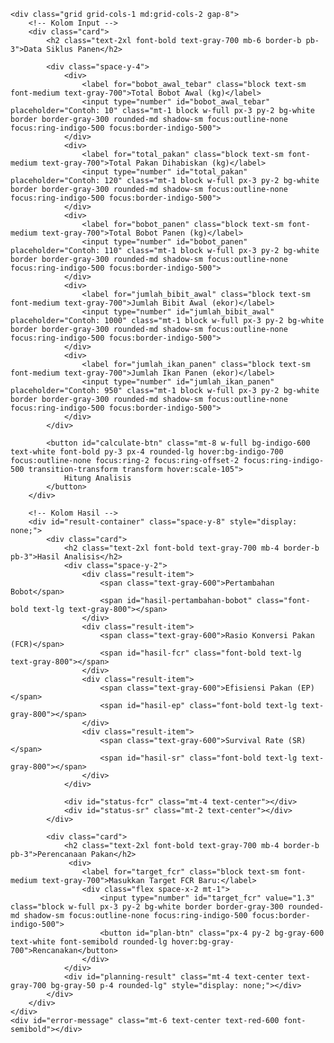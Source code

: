     <div class="grid grid-cols-1 md:grid-cols-2 gap-8">
        <!-- Kolom Input -->
        <div class="card">
            <h2 class="text-2xl font-bold text-gray-700 mb-6 border-b pb-3">Data Siklus Panen</h2>
            
            <div class="space-y-4">
                <div>
                    <label for="bobot_awal_tebar" class="block text-sm font-medium text-gray-700">Total Bobot Awal (kg)</label>
                    <input type="number" id="bobot_awal_tebar" placeholder="Contoh: 10" class="mt-1 block w-full px-3 py-2 bg-white border border-gray-300 rounded-md shadow-sm focus:outline-none focus:ring-indigo-500 focus:border-indigo-500">
                </div>
                <div>
                    <label for="total_pakan" class="block text-sm font-medium text-gray-700">Total Pakan Dihabiskan (kg)</label>
                    <input type="number" id="total_pakan" placeholder="Contoh: 120" class="mt-1 block w-full px-3 py-2 bg-white border border-gray-300 rounded-md shadow-sm focus:outline-none focus:ring-indigo-500 focus:border-indigo-500">
                </div>
                <div>
                    <label for="bobot_panen" class="block text-sm font-medium text-gray-700">Total Bobot Panen (kg)</label>
                    <input type="number" id="bobot_panen" placeholder="Contoh: 110" class="mt-1 block w-full px-3 py-2 bg-white border border-gray-300 rounded-md shadow-sm focus:outline-none focus:ring-indigo-500 focus:border-indigo-500">
                </div>
                <div>
                    <label for="jumlah_bibit_awal" class="block text-sm font-medium text-gray-700">Jumlah Bibit Awal (ekor)</label>
                    <input type="number" id="jumlah_bibit_awal" placeholder="Contoh: 1000" class="mt-1 block w-full px-3 py-2 bg-white border border-gray-300 rounded-md shadow-sm focus:outline-none focus:ring-indigo-500 focus:border-indigo-500">
                </div>
                <div>
                    <label for="jumlah_ikan_panen" class="block text-sm font-medium text-gray-700">Jumlah Ikan Panen (ekor)</label>
                    <input type="number" id="jumlah_ikan_panen" placeholder="Contoh: 950" class="mt-1 block w-full px-3 py-2 bg-white border border-gray-300 rounded-md shadow-sm focus:outline-none focus:ring-indigo-500 focus:border-indigo-500">
                </div>
            </div>

            <button id="calculate-btn" class="mt-8 w-full bg-indigo-600 text-white font-bold py-3 px-4 rounded-lg hover:bg-indigo-700 focus:outline-none focus:ring-2 focus:ring-offset-2 focus:ring-indigo-500 transition-transform transform hover:scale-105">
                Hitung Analisis
            </button>
        </div>

        <!-- Kolom Hasil -->
        <div id="result-container" class="space-y-8" style="display: none;">
            <div class="card">
                <h2 class="text-2xl font-bold text-gray-700 mb-4 border-b pb-3">Hasil Analisis</h2>
                <div class="space-y-2">
                    <div class="result-item">
                        <span class="text-gray-600">Pertambahan Bobot</span>
                        <span id="hasil-pertambahan-bobot" class="font-bold text-lg text-gray-800"></span>
                    </div>
                    <div class="result-item">
                        <span class="text-gray-600">Rasio Konversi Pakan (FCR)</span>
                        <span id="hasil-fcr" class="font-bold text-lg text-gray-800"></span>
                    </div>
                    <div class="result-item">
                        <span class="text-gray-600">Efisiensi Pakan (EP)</span>
                        <span id="hasil-ep" class="font-bold text-lg text-gray-800"></span>
                    </div>
                    <div class="result-item">
                        <span class="text-gray-600">Survival Rate (SR)</span>
                        <span id="hasil-sr" class="font-bold text-lg text-gray-800"></span>
                    </div>
                </div>
                
                <div id="status-fcr" class="mt-4 text-center"></div>
                <div id="status-sr" class="mt-2 text-center"></div>
            </div>

            <div class="card">
                <h2 class="text-2xl font-bold text-gray-700 mb-4 border-b pb-3">Perencanaan Pakan</h2>
                 <div>
                    <label for="target_fcr" class="block text-sm font-medium text-gray-700">Masukkan Target FCR Baru:</label>
                    <div class="flex space-x-2 mt-1">
                        <input type="number" id="target_fcr" value="1.3" class="block w-full px-3 py-2 bg-white border border-gray-300 rounded-md shadow-sm focus:outline-none focus:ring-indigo-500 focus:border-indigo-500">
                        <button id="plan-btn" class="px-4 py-2 bg-gray-600 text-white font-semibold rounded-lg hover:bg-gray-700">Rencanakan</button>
                    </div>
                </div>
                <div id="planning-result" class="mt-4 text-center text-gray-700 bg-gray-50 p-4 rounded-lg" style="display: none;"></div>
            </div>
        </div>
    </div>
    <div id="error-message" class="mt-6 text-center text-red-600 font-semibold"></div>
</div>

<script>
    // --- Ambil Elemen dari DOM ---
    const calculateBtn = document.getElementById('calculate-btn');
    const planBtn = document.getElementById('plan-btn');
    const resultContainer = document.getElementById('result-container');
    const errorMessage = document.getElementById('error-message');
    const GOOGLE_SCRIPT_URL = 'https://script.google.com/macros/s/AKfycbxYTVTySvme1I2dH1m8mmDtgmVwia9dAjd6ve0FsA2PQkQB-rThJG3XzcFxGis7D40k/exec';

    let currentPertambahanBobot = 0;
    let currentTotalPakan = 0;

    // --- Fungsi untuk Menampilkan Status dengan Warna ---
    function displayStatus(elementId, text, bgColor, textColor) {
        const el = document.getElementById(elementId);
        el.innerHTML = `<span class="status-badge" style="background-color:${bgColor}; color:${textColor};">${text}</span>`;
    }

    // --- Fungsi Utama untuk Analisis ---
    calculateBtn.addEventListener('click', () => {
        // Reset state
        errorMessage.textContent = '';
        resultContainer.style.display = 'none';
        document.getElementById('planning-result').style.display = 'none';

        // Ambil nilai dari input
        const bobot_awal_tebar = parseFloat(document.getElementById('bobot_awal_tebar').value);
        const total_pakan = parseFloat(document.getElementById('total_pakan').value);
        const bobot_panen = parseFloat(document.getElementById('bobot_panen').value);
        const jumlah_bibit_awal = parseInt(document.getElementById('jumlah_bibit_awal').value);
        const jumlah_ikan_panen = parseInt(document.getElementById('jumlah_ikan_panen').value);

        // Validasi input
        if (isNaN(bobot_awal_tebar) || isNaN(total_pakan) || isNaN(bobot_panen) || isNaN(jumlah_bibit_awal) || isNaN(jumlah_ikan_panen) ||
            total_pakan <= 0 || bobot_panen <= bobot_awal_tebar || jumlah_bibit_awal <= 0 || jumlah_ikan_panen > jumlah_bibit_awal) {
            errorMessage.textContent = 'Error: Data tidak valid. Periksa kembali semua input Anda.';
            return;
        }

        // Perhitungan
        const pertambahan_bobot = bobot_panen - bobot_awal_tebar;
        const fcr = pertambahan_bobot > 0 ? total_pakan / pertambahan_bobot : 0;
        const efisiensi_pakan = total_pakan > 0 ? (pertambahan_bobot / total_pakan) * 100 : 0;
        const survival_rate = (jumlah_ikan_panen / jumlah_bibit_awal) * 100;
        
        // Simpan variabel untuk perencanaan
        currentPertambahanBobot = pertambahan_bobot;
        currentTotalPakan = total_pakan;

        // Tampilkan hasil
        document.getElementById('hasil-pertambahan-bobot').textContent = `${pertambahan_bobot.toFixed(2)} kg`;
        document.getElementById('hasil-fcr').textContent = fcr.toFixed(2);
        document.getElementById('hasil-ep').textContent = `${efisiensi_pakan.toFixed(2)} %`;
        document.getElementById('hasil-sr').textContent = `${survival_rate.toFixed(2)} %`;

        // Tampilkan interpretasi FCR
        if (fcr > 0 && fcr < 1.0) {
            displayStatus('status-fcr', '🟢 FCR Sangat Efisien', '#dcfce7', '#166534');
        } else if (fcr >= 1.0 && fcr <= 1.2) {
            displayStatus('status-fcr', '🔵 FCR Efisien', '#dbeafe', '#1e40af');
        } else if (fcr > 1.2 && fcr <= 1.5) {
            displayStatus('status-fcr', '🟡 FCR Cukup Efisien', '#fef9c3', '#854d0e');
        } else {
            displayStatus('status-fcr', '🔴 FCR Kurang Efisien', '#fee2e2', '#991b1b');
        }

        // Tampilkan interpretasi SR
        if (survival_rate >= 80) {
            displayStatus('status-sr', '✅ SR Berhasil (di atas 80%)', '#dcfce7', '#166534');
        } else {
            displayStatus('status-sr', '⚠️ SR Perlu Evaluasi (di bawah 80%)', '#fef9c3', '#854d0e');
        }

        resultContainer.style.display = 'block';
    });
    
    // --- Fungsi untuk Perencanaan ---
    planBtn.addEventListener('click', () => {
        const planningResultEl = document.getElementById('planning-result');
        const target_fcr = parseFloat(document.getElementById('target_fcr').value);

        if (isNaN(target_fcr) || target_fcr <= 0 || currentPertambahanBobot <= 0) {
            planningResultEl.innerHTML = `<p class="text-red-600">Masukkan target FCR yang valid dan hitung analisis terlebih dahulu.</p>`;
            planningResultEl.style.display = 'block';
            return;
        }

        const pakan_ideal = currentPertambahanBobot * target_fcr;
        const selisih_pakan = currentTotalPakan - pakan_ideal;
        
        let resultHTML = `<p>Dengan target FCR <strong>${target_fcr.toFixed(2)}</strong>, pakan yang dibutuhkan adalah <strong>${pakan_ideal.toFixed(2)} kg</strong>.</p>`;
        
        if (selisih_pakan > 0) {
            resultHTML += `<p class="mt-2 font-semibold text-green-700">Anda bisa HEMAT pakan sebanyak ${selisih_pakan.toFixed(2)} kg.</p>`;
        } else if (selisih_pakan < 0) {
            resultHTML += `<p class="mt-2 font-semibold text-yellow-700">Target ini lebih baik dari FCR Anda saat ini. Terus tingkatkan efisiensi!</p>`;
        } else {
            resultHTML += `<p class="mt-2 font-semibold">Target FCR sama dengan yang sudah dicapai.</p>`;
        }

        planningResultEl.innerHTML = resultHTML;
        planningResultEl.style.display = 'block';
    });

</script>

